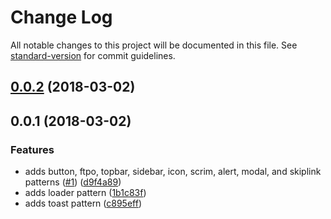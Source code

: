 # Change Log

All notable changes to this project will be documented in this file. See [standard-version](https://github.com/conventional-changelog/standard-version) for commit guidelines.

<a name="0.0.2"></a>
## [0.0.2](https://github.com/dequelabs/cauldron-react/compare/v0.0.1...v0.0.2) (2018-03-02)



<a name="0.0.1"></a>
## 0.0.1 (2018-03-02)


### Features

* adds button, ftpo, topbar, sidebar, icon, scrim, alert, modal, and skiplink patterns ([#1](https://github.com/dequelabs/cauldron-react/issues/1)) ([d9f4a89](https://github.com/dequelabs/cauldron-react/commit/d9f4a89))
* adds loader pattern ([1b1c83f](https://github.com/dequelabs/cauldron-react/commit/1b1c83f))
* adds toast pattern ([c895eff](https://github.com/dequelabs/cauldron-react/commit/c895eff))
